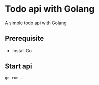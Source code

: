 # Todo api with Golang

A simple todo api with Golang

## Prerequisite

- Install Go

## Start api

```
go run .
```